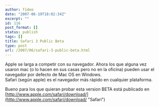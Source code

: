 ```yaml
---
author: fideo
date: "2007-06-19T18:02:34Z"
excerpt: ""
id: 116
post_format: []
status: publish
tags: []
title: Safari 3 Public Beta
type: post
url: /2007/06/safari-3-public-beta.html
---
```

Apple se larga a competir con su navegador. Ahora los que alguna vez usaron mac (o lo hacen en sus casas pero no en la oficina) pueden usar el navegador por defecto de Mac OS en Windows.  
Safari (según apple) es el navegador más rápido en cualquier plataforma.

Bueno para los que quieran probar esta version BETA está publicado en [http://www.apple.com/safari/download/](http://www.apple.com/safari/download/ "Safari")
